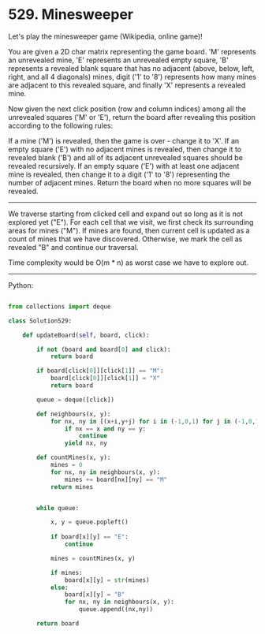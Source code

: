 # 529. Minesweeper

Let's play the minesweeper game (Wikipedia, online game)!

You are given a 2D char matrix representing the game board. 'M' represents an
unrevealed mine, 'E' represents an unrevealed empty square, 'B' represents
a revealed blank square that has no adjacent (above, below, left, right, and
all 4 diagonals) mines, digit ('1' to '8') represents how many mines are
adjacent to this revealed square, and finally 'X' represents a revealed mine.

Now given the next click position (row and column indices) among all the
unrevealed squares ('M' or 'E'), return the board after revealing this position
according to the following rules:

If a mine ('M') is revealed, then the game is over - change it to 'X'.
If an empty square ('E') with no adjacent mines is revealed, then change it to
revealed blank ('B') and all of its adjacent unrevealed squares should be
revealed recursively.
If an empty square ('E') with at least one adjacent mine is revealed, then
change it to a digit ('1' to '8') representing the number of adjacent mines.
Return the board when no more squares will be revealed.

---

We traverse starting from clicked cell and expand out so long as it is not
explored yet ("E"). For each cell that we visit, we first check its surrounding
areas for mines ("M"). If mines are found, then current cell is updated as
a count of mines that we have discovered. Otherwise, we mark the cell as
revealed "B" and continue our traversal.

Time complexity would be O(m * n) as worst case we have to explore out.

---

Python:

```python

from collections import deque

class Solution529:

    def updateBoard(self, board, click):

        if not (board and board[0] and click):
            return board

        if board[click[0]][click[1]] == "M":
            board[click[0]][click[1]] = "X"
            return board

        queue = deque([click])

        def neighbours(x, y):
            for nx, ny in [(x+i,y+j) for i in (-1,0,1) for j in (-1,0,1)]:
                if nx == x and ny == y:
                    continue
                yield nx, ny

        def countMines(x, y):
            mines = 0
            for nx, ny in neighbours(x, y):
                mines += board[nx][ny] == "M"
            return mines


        while queue:

            x, y = queue.popleft()
                
            if board[x][y] == "E":
                continue

            mines = countMines(x, y)

            if mines:
                board[x][y] = str(mines)
            else:
                board[x][y] = "B"
                for nx, ny in neighbours(x, y):
                    queue.append((nx,ny))

        return board
```
